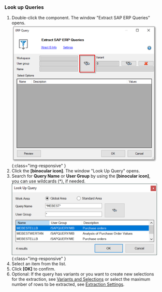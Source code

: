### Look up Queries

1. Double-click the component. The window "Extract SAP ERP Queries" opens.
![Query-Defining](/img/content/Query-DefiningExtraction.png){:class="img-responsive" }
2. Click the **[binocular icon]**. The window "Look Up Query" opens.
3. Search for **Query Name** or **User Group** by using the **[binocular icon]**, you can use wildcards (*), if needed.
![Query-Search](/img/content/Query-Search.png){:class="img-responsive" }
4. Select an item from the list. 
5. Click **[OK]** to confirm.
5. Optional: If the query has variants or you want to create new selections for the extraction, see [Variants and Selections](#variants-and-selections) or select the maximum number of rows to be extracted, see [Extraction Settings](./extraction-settings).
